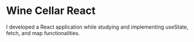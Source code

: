 # Wine Cellar React

I developed a React application while studying and implementing useState, fetch, and map functionalities.